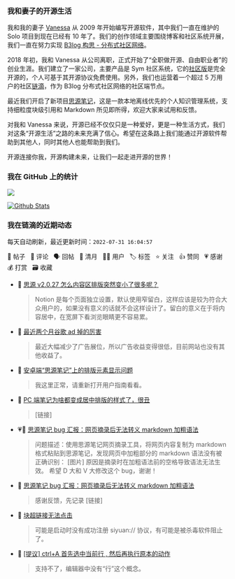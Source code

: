 ### 我和妻子的开源生活

我和我的妻子 [Vanessa](https://github.com/Vanessa219) 从 2009 年开始编写开源软件，其中我们一直在维护的 Solo 项目到现在已经有 10 年了。我们的创作领域主要围绕博客和社区系统开展，我们一直在努力实现 [B3log 构思 - 分布式社区网络](https://ld246.com/article/1546941897596)。

2018 年初，我和 Vanessa 从公司离职，正式开始了“全职做开源、自由职业者”的创业生涯。我们建立了一家公司，主要产品是 Sym 社区系统，它的[社区版](https://github.com/88250/symphony)是完全开源的，个人可基于其开源协议免费使用。另外，我们也运营着一个超过 5 万用户的社区[链滴](https://ld246.com)，作为 B3log 分布式社区网络的社区端节点。

最近我们开启了新项目[思源笔记](https://github.com/siyuan-note/siyuan)，这是一款本地离线优先的个人知识管理系统，支持细粒度块级引用和 Markdown 所见即所得，欢迎大家来试用和反馈。

对我和 Vanessa 来说，开源已经不仅仅只是一种爱好，更是一种生活方式，我们对这条“开源生活”之路的未来充满了信心。希望在这条路上我们能通过开源软件帮助到其他人，同时其他人也能帮助到我们。

开源连接你我，开源构建未来，让我们一起走进开源的世界！

### 我在 GitHub 上的统计

<a title="Hits" target="_blank" href="https://github.com/88250/88250"><img src="https://hits.b3log.org/88250/88250.svg"></a>

[![Github Stats](https://github-readme-stats.vercel.app/api?username=88250&theme=tokyonight&show_icons=true)](https://github.com/88250)

<!--events start -->

### 我在链滴的近期动态

每天自动刷新，最近更新时间：`2022-07-31 16:04:57`

📝 帖子 &nbsp; 💬 评论 &nbsp; 🗣 回帖 &nbsp; 🌙 清月 &nbsp; 👨‍💻 用户 &nbsp; 🏷️ 标签 &nbsp; ⭐️ 关注 &nbsp; 👍 赞同 &nbsp; 💗 感谢 &nbsp; 💰 打赏 &nbsp; 🗃 收藏

* 💬 [思源 v2.0.27 怎么内容区排版突然变小了很多呢？](https://ld246.com/article/1658108104432/comment/1659234759505#comments)

  > Notion 是每个页面独立设置，默认使用窄留白，这样应该是较为符合大众用户的，如果没有意义的话就不会这样设计了。留白的意义在于将内容居中，在宽屏下看浏览眼睛更不容易累。
* 💬 [最近两个月谷歌 ad 掉的厉害](https://ld246.com/article/1659233162765/comment/1659233575255#comments)

  > 最近大幅减少了广告展位，所以广告收益变得很低，目前网站也没有其他收益了。
* 💬 [安卓端“思源笔记”上的排版元素显示问题](https://ld246.com/article/1658940180373/comment/1659225751974#comments)

  > 我这里正常，请重新打开用户指南看看。
* 💬 [PC 端笔记为啥都变成居中排版的样式了，很丑](https://ld246.com/article/1659165986242/comment/1659194294350#comments)

  > [链接]
* 💗📝 [思源笔记 bug 汇报：网页摘录后无法转义 markdown 加粗语法](https://ld246.com/article/1659184896635)

  > 问题描述：使用思源笔记网页摘录工具，将网页内容复制为 markdown 格式粘贴到思源笔记，发现网页中加粗部分的 markdown 语法没有被正确识别： [图片] 原因是摘录时在加粗语法前的空格导致语法无法生效。 希望 D 大和 V 大修改这个 bug，谢谢！
* 💬 [思源笔记 bug 汇报：网页摘录后无法转义 markdown 加粗语法](https://ld246.com/article/1659184896635/comment/1659191287530#comments)

  > 感谢反馈，先记录 [链接]
* 💬 [块超链接无法点击](https://ld246.com/article/1659176111811/comment/1659176212066#comments)

  > 可能是启动时没有成功注册 siyuan:// 协议，有可能是被杀毒软件阻止了。
* 💬 [[提议] ctrl+A 首先选中当前行 , 然后再执行原本的动作](https://ld246.com/article/1659162392445/comment/1659176095647#comments)

  > 支持不了，编辑器中没有“行”这个概念。


<!--events end -->

